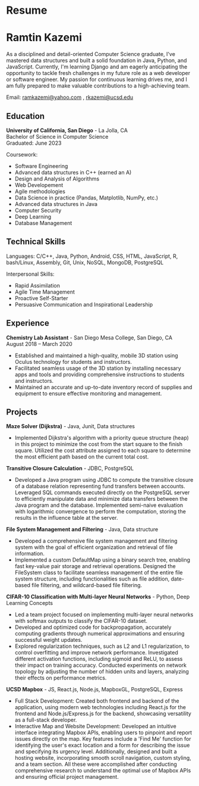 # Resume

# Ramtin Kazemi

As a disciplined and detail-oriented Computer Science graduate, I've mastered data structures and built a solid foundation in Java, Python, and JavaScript. Currently, I'm learning Django and am eagerly anticipating the opportunity to tackle fresh challenges in my future role as a web developer or software engineer. My passion for continuous learning drives me, and I am fully prepared to make valuable contributions to a high-achieving team.

Email: ramkazemi@yahoo.com , rkazemi@ucsd.edu


## Education

**University of California, San Diego** - La Jolla, CA  
Bachelor of Science in Computer Science  
Graduated: June 2023

Coursework:
- Software Engineering
- Advanced data structures in C++ (earned an A)
- Design and Analysis of Algorithms
- Web Developement
- Agile methodologies
- Data Science in practice (Pandas, Matplotlib, NumPy, etc.)
- Advanced data structures in Java
- Computer Security
- Deep Learning
- Database Management

## Technical Skills

Languages: C/C++, Java, Python, Android, CSS, HTML, JavaScript, R, bash/Linux, Assembly, Git, Unix, NoSQL, MongoDB, PostgreSQL

Interpersonal Skills:
- Rapid Assimilation
- Agile Time Management
- Proactive Self-Starter
- Persuasive Communication and Inspirational Leadership

## Experience

**Chemistry Lab Assistant** - San Diego Mesa College, San Diego, CA  
August 2018 – March 2020

- Established and maintained a high-quality, mobile 3D station using Oculus technology for students and instructors.
- Facilitated seamless usage of the 3D station by installing necessary apps and tools and providing comprehensive instructions to students and instructors.
- Maintained an accurate and up-to-date inventory record of supplies and equipment to ensure effective monitoring and management.

## Projects

**Maze Solver (Dijkstra)** - Java, Junit, Data structures

- Implemented Dijkstra's algorithm with a priority queue structure (heap) in this project to minimize the cost from the start square to the finish square. Utilized the cost attribute assigned to each square to determine the most efficient path based on the current total cost.

**Transitive Closure Calculation** - JDBC, PostgreSQL

- Developed a Java program using JDBC to compute the transitive closure of a database relation representing fund transfers between accounts. Leveraged SQL commands executed directly on the PostgreSQL server to efficiently manipulate data and minimize data transfers between the Java program and the database. Implemented semi-naive evaluation with logarithmic convergence to perform the computation, storing the results in the influence table at the server.

**File System Management and Filtering** - Java, Data structure

- Developed a comprehensive file system management and filtering system with the goal of efficient organization and retrieval of file information.
- Implemented a custom DefaultMap using a binary search tree, enabling fast key-value pair storage and retrieval operations. Designed the FileSystem class to facilitate seamless management of the entire file system structure, including functionalities such as file addition, date-based file filtering, and wildcard-based file filtering.

**CIFAR-10 Classification with Multi-layer Neural Networks** - Python, Deep Learning Concepts

- Led a team project focused on implementing multi-layer neural networks with softmax outputs to classify the CIFAR-10 dataset.
- Developed and optimized code for backpropagation, accurately computing gradients through numerical approximations and ensuring successful weight updates.
- Explored regularization techniques, such as L2 and L1 regularization, to control overfitting and improve network performance. Investigated different activation functions, including sigmoid and ReLU, to assess their impact on training accuracy. Conducted experiments on network topology by adjusting the number of hidden units and layers, analyzing their effects on performance metrics.

**UCSD Mapbox** - JS, React.js, Node.js, MapboxGL, PostgreSQL, Express

- Full Stack Development: Created both frontend and backend of the application, using modern web technologies including React.js for the frontend and Node.js/Express.js for the backend, showcasing versatility as a full-stack developer.
- Interactive Map and Website Development: Developed an intuitive interface integrating Mapbox APIs, enabling users to pinpoint and report issues directly on the map. Key features include a 'Find Me' function for identifying the user's exact location and a form for describing the issue and specifying its urgency level. Additionally, designed and built a hosting website, incorporating smooth scroll navigation, custom styling, and a team section. All these were accomplished after conducting comprehensive research to understand the optimal use of Mapbox APIs and ensuring official project management.

